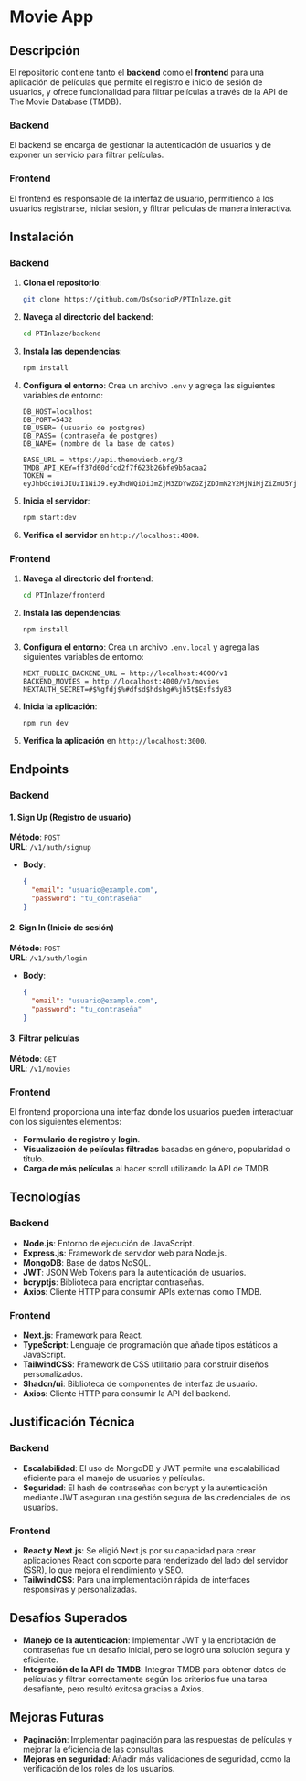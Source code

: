 # Movie App 
## Descripción

El repositorio contiene tanto el **backend** como el **frontend** para una aplicación de películas que permite el registro e inicio de sesión de usuarios, y ofrece funcionalidad para filtrar películas a través de la API de The Movie Database (TMDB).

### Backend
El backend se encarga de gestionar la autenticación de usuarios y de exponer un servicio para filtrar películas.

### Frontend
El frontend es responsable de la interfaz de usuario, permitiendo a los usuarios registrarse, iniciar sesión, y filtrar películas de manera interactiva.

## Instalación

### Backend

1. **Clona el repositorio**:
   ```bash
   git clone https://github.com/OsOsorioP/PTInlaze.git
   ```

2. **Navega al directorio del backend**:
   ```bash
   cd PTInlaze/backend
   ```

3. **Instala las dependencias**:
   ```bash
   npm install
   ```

4. **Configura el entorno**:
   Crea un archivo `.env` y agrega las siguientes variables de entorno:

   ```env
   DB_HOST=localhost
   DB_PORT=5432
   DB_USER= (usuario de postgres)
   DB_PASS= (contraseña de postgres)
   DB_NAME= (nombre de la base de datos)

   BASE_URL = https://api.themoviedb.org/3
   TMDB_API_KEY=ff37d60dfcd2f7f623b26bfe9b5acaa2
   TOKEN = eyJhbGciOiJIUzI1NiJ9.eyJhdWQiOiJmZjM3ZDYwZGZjZDJmN2Y2MjNiMjZiZmU5YjVhY2FhMiIsIm5iZiI6MTczMzc4MDI3My45NDMsInN1YiI6IjY3NTc2MzMxOWUxMmZhMjVlOGZiZjRlNSIsInNjb3BlcyI6WyJhcGlfcmVhZCJdLCJ2ZXJzaW9uIjoxfQ.gRLqZHF4WpAxVfAOcdqDKqvPJ6X0LTAdv4f01tth71U
   ```

5. **Inicia el servidor**:
   ```bash
   npm start:dev
   ```

6. **Verifica el servidor** en `http://localhost:4000`.

### Frontend

1. **Navega al directorio del frontend**:
   ```bash
   cd PTInlaze/frontend
   ```

2. **Instala las dependencias**:
   ```bash
   npm install
   ```

3. **Configura el entorno**:
   Crea un archivo `.env.local` y agrega las siguientes variables de entorno:

   ```env
   NEXT_PUBLIC_BACKEND_URL = http://localhost:4000/v1
   BACKEND_MOVIES = http://localhost:4000/v1/movies
   NEXTAUTH_SECRET=#$%gfdj$%#dfsd$hdshg#%jh5t$Esfsdy83
   ```

4. **Inicia la aplicación**:
   ```bash
   npm run dev
   ```

5. **Verifica la aplicación** en `http://localhost:3000`.

## Endpoints

### Backend

#### 1. **Sign Up (Registro de usuario)**

**Método**: `POST`  
**URL**: `/v1/auth/signup`

- **Body**:
  ```json
  {
    "email": "usuario@example.com",
    "password": "tu_contraseña"
  }
  ```

#### 2. **Sign In (Inicio de sesión)**

**Método**: `POST`  
**URL**: `/v1/auth/login`

- **Body**:
  ```json
  {
    "email": "usuario@example.com",
    "password": "tu_contraseña"
  }
  ```

#### 3. **Filtrar películas**

**Método**: `GET`  
**URL**: `/v1/movies`

### Frontend

El frontend proporciona una interfaz donde los usuarios pueden interactuar con los siguientes elementos:

- **Formulario de registro** y **login**.
- **Visualización de películas filtradas** basadas en género, popularidad o título.
- **Carga de más películas** al hacer scroll utilizando la API de TMDB.

## Tecnologías

### Backend

- **Node.js**: Entorno de ejecución de JavaScript.
- **Express.js**: Framework de servidor web para Node.js.
- **MongoDB**: Base de datos NoSQL.
- **JWT**: JSON Web Tokens para la autenticación de usuarios.
- **bcryptjs**: Biblioteca para encriptar contraseñas.
- **Axios**: Cliente HTTP para consumir APIs externas como TMDB.

### Frontend

- **Next.js**: Framework para React.
- **TypeScript**: Lenguaje de programación que añade tipos estáticos a JavaScript.
- **TailwindCSS**: Framework de CSS utilitario para construir diseños personalizados.
- **Shadcn/ui**: Biblioteca de componentes de interfaz de usuario.
- **Axios**: Cliente HTTP para consumir la API del backend.

## Justificación Técnica

### Backend

- **Escalabilidad**: El uso de MongoDB y JWT permite una escalabilidad eficiente para el manejo de usuarios y películas.
- **Seguridad**: El hash de contraseñas con bcrypt y la autenticación mediante JWT aseguran una gestión segura de las credenciales de los usuarios.

### Frontend

- **React y Next.js**: Se eligió Next.js por su capacidad para crear aplicaciones React con soporte para renderizado del lado del servidor (SSR), lo que mejora el rendimiento y SEO.
- **TailwindCSS**: Para una implementación rápida de interfaces responsivas y personalizadas.
  
## Desafíos Superados

- **Manejo de la autenticación**: Implementar JWT y la encriptación de contraseñas fue un desafío inicial, pero se logró una solución segura y eficiente.
- **Integración de la API de TMDB**: Integrar TMDB para obtener datos de películas y filtrar correctamente según los criterios fue una tarea desafiante, pero resultó exitosa gracias a Axios.

## Mejoras Futuras

- **Paginación**: Implementar paginación para las respuestas de películas y mejorar la eficiencia de las consultas.
- **Mejoras en seguridad**: Añadir más validaciones de seguridad, como la verificación de los roles de los usuarios.
